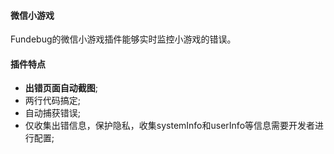 #### 微信小游戏

Fundebug的微信小游戏插件能够实时监控小游戏的错误。

#### 插件特点

  * **出错页面自动截图**;
  * 两行代码搞定;
  * 自动捕获错误;
  * 仅收集出错信息，保护隐私，收集systemInfo和userInfo等信息需要开发者进行配置;